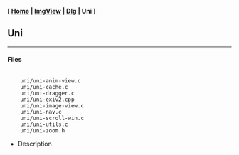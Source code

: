<link href="../style.css" rel="stylesheet"></link>

**[ [Home](../index.html) | [ImgView](05-imgview.html) | [Dlg](10-dlg.html) | Uni ]**

## Uni

---

#### Files

```

    uni/uni-anim-view.c
    uni/uni-cache.c
    uni/uni-dragger.c
    uni/uni-exiv2.cpp
    uni/uni-image-view.c
    uni/uni-nav.c
    uni/uni-scroll-win.c
    uni/uni-utils.c
    uni/uni-zoom.h

```

* Description
    
<br>

